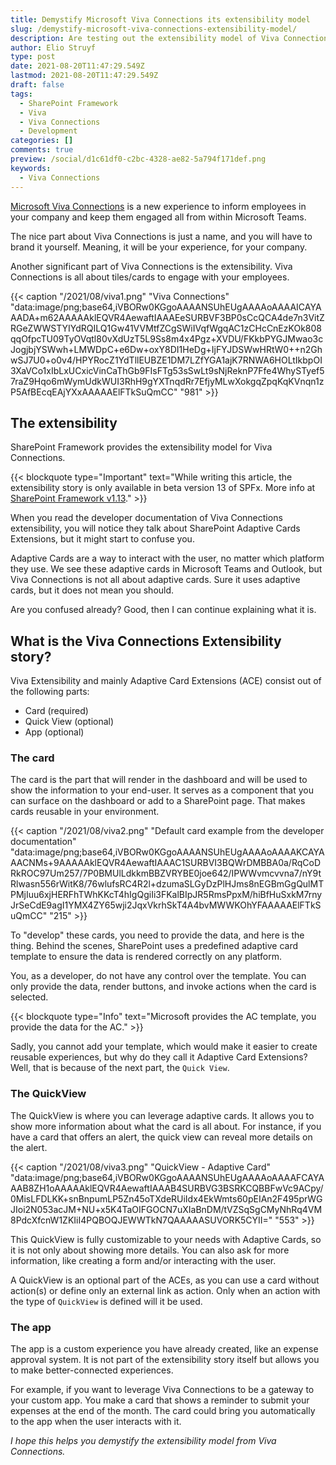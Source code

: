 ```yaml
---
title: Demystify Microsoft Viva Connections its extensibility model
slug: /demystify-microsoft-viva-connections-extensibility-model/
description: Are testing out the extensibility model of Viva Connections but are a bit confused about all the components? Read this article to get a better understanding.
author: Elio Struyf
type: post
date: 2021-08-20T11:47:29.549Z
lastmod: 2021-08-20T11:47:29.549Z
draft: false
tags:
  - SharePoint Framework
  - Viva
  - Viva Connections
  - Development
categories: []
comments: true
preview: /social/d1c61df0-c2bc-4328-ae82-5a794f171def.png
keywords:
  - Viva Connections
---
```


[Microsoft Viva Connections](https://www.microsoft.com/en-us/microsoft-viva) is a new experience to inform employees in your company and keep them engaged all from within Microsoft Teams. 

The nice part about Viva Connections is just a name, and you will have to brand it yourself. Meaning, it will be your experience, for your company.

Another significant part of Viva Connections is the extensibility. Viva Connections is all about tiles/cards to engage with your employees.

{{< caption "/2021/08/viva1.png" "Viva Connections"  "data:image/png;base64,iVBORw0KGgoAAAANSUhEUgAAAAoAAAAICAYAAADA+m62AAAAAklEQVR4AewaftIAAAEeSURBVF3BP0sCcQCA4de7n3VitZRGeZWWSTYIYdRQILQ1Gw41VVMtfZCgSWiIVqfWgqAC1zCHcCnEzKOk808qqOfpcTU09TyOVqtl80vXdUzT5L9Ss8m4x4Pgz+XVDU/FKkbPYGJMwao3cJogjbjYSWwh+LMWDpC+e6Dw+oxY8DI1HeDg+IjFYJDSWwHRtW0++n2GhwSJ7U0+o0v4/HPYRocZ1YdTllEUBZE1DM7LZfYGA1ajK7RNWA6HOLtIkbpOI3XaVCo1xIbLxUCxicVinCaThGb9FIsFTg53sSwLt9sNjReknP7Ffe4WhySTyef57raZ9Hqo6mWymUdkWUI3RhH9gYXTnqdRr7EfjyMLwXokgqZpqKqKVnqn1zP5AfBEcqEAjYXxAAAAAElFTkSuQmCC" "981" >}}

## The extensibility

SharePoint Framework provides the extensibility model for Viva Connections. 

{{< blockquote type="Important" text="While writing this article, the extensibility story is only available in beta version 13 of SPFx. More info at [SharePoint Framework v1.13](https://docs.microsoft.com/en-us/sharepoint/dev/spfx/release-1.13)." >}}

When you read the developer documentation of Viva Connections extensibility, you will notice they talk about SharePoint Adaptive Cards Extensions, but it might start to confuse you.

Adaptive Cards are a way to interact with the user, no matter which platform they use. We see these adaptive cards in Microsoft Teams and Outlook, but Viva Connections is not all about adaptive cards. Sure it uses adaptive cards, but it does not mean you should. 

Are you confused already? Good, then I can continue explaining what it is.

## What is the Viva Connections Extensibility story?

Viva Extensibility and mainly Adaptive Card Extensions (ACE) consist out of the following parts:

- Card (required)
- Quick View (optional)
- App (optional)

### The card

The card is the part that will render in the dashboard and will be used to show the information to your end-user. It serves as a component that you can surface on the dashboard or add to a SharePoint page. That makes cards reusable in your environment.

{{< caption "/2021/08/viva2.png" "Default card example from the developer documentation"  "data:image/png;base64,iVBORw0KGgoAAAANSUhEUgAAAAoAAAAKCAYAAACNMs+9AAAAAklEQVR4AewaftIAAAC1SURBVI3BQWrDMBBA0a/RqCoDRkROC97Um257/7P0BMUlLdkkmBBZVRYBE0joe642/IPWWvmcvvna7/nY9tRlwasn556rWitK8/76wlufsRC4R2l+dzumaSLGyDzPlHJms8nEGBmGgQulMTPMjIuu6xjHERFhTWhKKcT4hIgQgiIi3FKalBIpJR5RmsPpxM/hiBfHuSxkM7rnyJrSeCdE9agI1YMX4ZY65wji2JqxVkrhSkT4A4bvMWWKOhYFAAAAAElFTkSuQmCC" "215" >}}

To "develop" these cards, you need to provide the data, and here is the thing. Behind the scenes, SharePoint uses a predefined adaptive card template to ensure the data is rendered correctly on any platform.

You, as a developer, do not have any control over the template. You can only provide the data, render buttons, and invoke actions when the card is selected.

{{< blockquote type="Info" text="Microsoft provides the AC template, you provide the data for the AC." >}}

Sadly, you cannot add your template, which would make it easier to create reusable experiences, but why do they call it Adaptive Card Extensions? Well, that is because of the next part, the `Quick View`.

### The QuickView

The QuickView is where you can leverage adaptive cards. It allows you to show more information about what the card is all about. For instance, if you have a card that offers an alert, the quick view can reveal more details on the alert.

{{< caption "/2021/08/viva3.png" "QuickView - Adaptive Card"  "data:image/png;base64,iVBORw0KGgoAAAANSUhEUgAAAAoAAAAFCAYAAAB8ZH1oAAAAAklEQVR4AewaftIAAAB4SURBVG3BSRKCQBBFwVc9ACpy/0MisLFDLKK+snBnpumLP5Zn45oTXdeRUiIdx4EkWmts60pEIAn2F495prWGJIoi2N053acJM+NU+x5K4TaOIFGOCN7uXIaBnDM/tVZSqSgCMyNhRq4VM8PdcXfcnW1ZKIiI4PQBOQJEWWTkN7QAAAAASUVORK5CYII=" "553" >}}

This QuickView is fully customizable to your needs with Adaptive Cards, so it is not only about showing more details. You can also ask for more information, like creating a form and/or interacting with the user.

A QuickView is an optional part of the ACEs, as you can use a card without action(s) or define only an external link as action. Only when an action with the type of `QuickView` is defined will it be used. 

### The app

The app is a custom experience you have already created, like an expense approval system. It is not part of the extensibility story itself but allows you to make better-connected experiences.

For example, if you want to leverage Viva Connections to be a gateway to your custom app. You make a card that shows a reminder to submit your expenses at the end of the month. The card could bring you automatically to the app when the user interacts with it.

*I hope this helps you demystify the extensibility model from Viva Connections.*